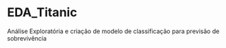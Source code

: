 # EDA_Titanic
Análise Exploratória e criação de modelo de classificação para previsão de sobrevivência

